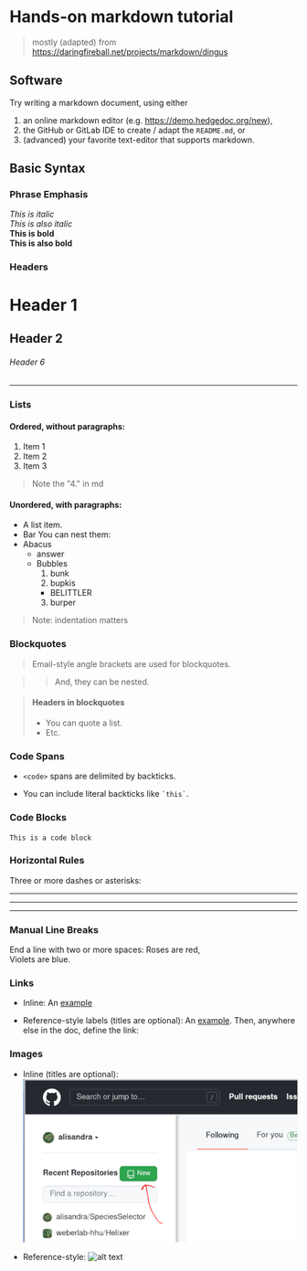 
# Hands-on markdown tutorial

> mostly (adapted) from <https://daringfireball.net/projects/markdown/dingus>

## Software

Try writing a markdown document, using either

1. an online markdown editor (e.g. <https://demo.hedgedoc.org/new>),
1. the GitHub or GitLab IDE to create / adapt the `README.md`, or
1. (advanced) your favorite text-editor that supports markdown.

## Basic Syntax

### Phrase Emphasis

*This is italic*   
_This is also italic_   
**This is bold**  
__This is also bold__ 

### Headers

# Header 1

## Header 2

###### Header 6

---- 

### Lists

#### Ordered, without paragraphs:

1. Item 1 
2. Item 2
4. Item 3


> Note the "4." in md

#### Unordered, with paragraphs:

- A list item.
- Bar
You can nest them:
- Abacus
  * answer
  * Bubbles
    1. bunk
    2. bupkis
      - BELITTLER
    3. burper

> Note: indentation matters

### Blockquotes

> Email-style angle brackets
> are used for blockquotes.

> > And, they can be nested.

> #### Headers in blockquotes
>
> - You can quote a list.
> - Etc.

### Code Spans

- `<code>` spans are delimited by backticks.

- You can include literal backticks like `` `this` ``.

### Code Blocks

```
This is a code block
```

### Horizontal Rules

Three or more dashes or asterisks:

---

* * *

- - - -

### Manual Line Breaks

End a line with two or more spaces:
Roses are red,  
Violets are blue.

### Links

- Inline:
  An [example](http://url.com/ "Title")

- Reference-style labels (titles are optional):
  An [example][id]. Then, anywhere else in the doc, define the link:

  [id]: http://example.com/  "Title"

### Images

- Inline (titles are optional):
![alt text](../images/github_new.png "This picture is from the git tutorial 4 weeks ago")

- Reference-style:
![alt text][id]

[id]: https://github.com/weberlab-hhu/version-control-intro/blob/main/images/clone_github.png "This one is also from 4 weeks ago"
